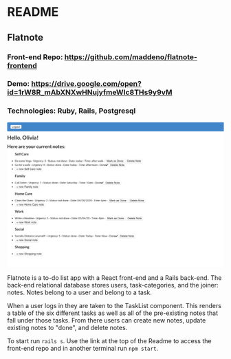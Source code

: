 # README

## Flatnote

### Front-end Repo: https://github.com/maddeno/flatnote-frontend

### Demo: https://drive.google.com/open?id=1rW8R_mAbXNXwHNujyfmeWIc8THs9y9vM

### Technologies: Ruby, Rails, Postgresql
![](images/screenshot.png)

Flatnote is a to-do list app with a React front-end and a Rails back-end. The back-end relational database stores users, task-categories, and the joiner: notes. Notes belong to a user and belong to a task. 

When a user logs in they are taken to the TaskList component. This renders a table of the six different tasks as well as all of the pre-existing notes that fall under those tasks. From there users can create new notes, update existing notes to "done", and delete notes. 

To start run ```rails s```. Use the link at the top of the Readme to access the front-end repo and in another terminal run ```npm start```. 
